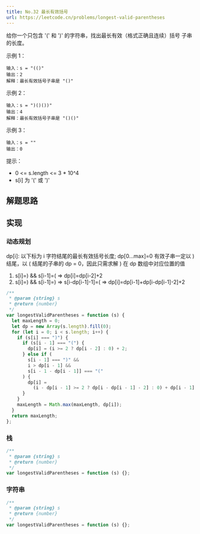 ```yaml
---
title: No.32 最长有效括号
url: https://leetcode.cn/problems/longest-valid-parentheses
---
```


给你一个只包含 '(' 和 ')' 的字符串，找出最长有效（格式正确且连续）括号
子串
的长度。

示例 1：

```text
输入：s = "(()"
输出：2
解释：最长有效括号子串是 "()"
```

示例 2：

```text
输入：s = ")()())"
输出：4
解释：最长有效括号子串是 "()()"
```

示例 3：

```text
输入：s = ""
输出：0
```

提示：

- 0 <= s.length <= 3 \* 10^4
- s\[i\] 为 '(' 或 ')'

## 解题思路

## 实现

### 动态规划

dp\[i\]: 以下标为 i 字符结尾的最长有效括号长度; dp\[0...max\]=0
有效子串一定以 \) 结尾，以 \( 结尾的子串的 dp = 0，因此只需求解 \) 在 dp 数组中对应位置的值

1. s\[i\]=\) && s\[i-1\]=\( => dp\[i\]=dp\[i-2\]+2
2. s\[i\]=\) && s\[i-1\]=\) => s\[i-dp\[i-1\]-1\]=\( => dp\[i\]=dp\[i-1\]+dp\[i-dp\[i-1\]-2\]+2

```js
/**
 * @param {string} s
 * @return {number}
 */
var longestValidParentheses = function (s) {
  let maxLength = 0;
  let dp = new Array(s.length).fill(0);
  for (let i = 0; i < s.length; i++) {
    if (s[i] === ")") {
      if (s[i - 1] === "(") {
        dp[i] = (i >= 2 ? dp[i - 2] : 0) + 2;
      } else if (
        s[i - 1] === ")" &&
        i > dp[i - 1] &&
        s[i - 1 - dp[i - 1]] === "("
      ) {
        dp[i] =
          (i - dp[i - 1] >= 2 ? dp[i - dp[i - 1] - 2] : 0) + dp[i - 1] + 2;
      }
    }
    maxLength = Math.max(maxLength, dp[i]);
  }
  return maxLength;
};
```

### 栈

```js
/**
 * @param {string} s
 * @return {number}
 */
var longestValidParentheses = function (s) {};
```

### 字符串

```js
/**
 * @param {string} s
 * @return {number}
 */
var longestValidParentheses = function (s) {};
```
